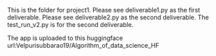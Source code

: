 This is the folder for project1. Please see deliverable1.py as the first deliverable. Please see deliverable2.py as the second deliverable. The test_run_v2.py is for the second deliverable.

The app is uploaded to this huggingface url:Velpurisubbarao19/Algorithm_of_data_science_HF
